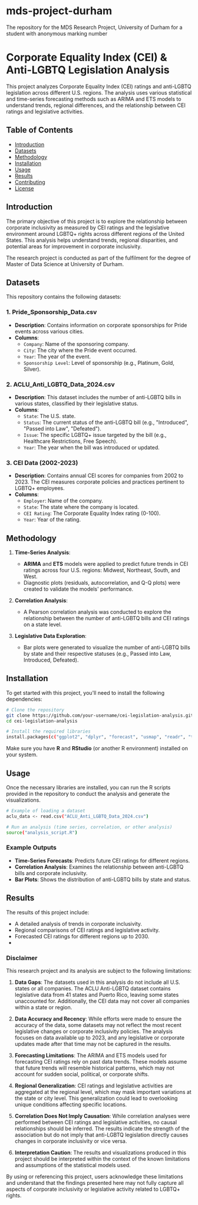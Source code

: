 # mds-project-durham
The repository for the MDS Research Project, University of Durham for a student with anonymous marking number 


# Corporate Equality Index (CEI) & Anti-LGBTQ Legislation Analysis

This project analyzes Corporate Equality Index (CEI) ratings and anti-LGBTQ legislation across different U.S. regions. The analysis uses various statistical and time-series forecasting methods such as ARIMA and ETS models to understand trends, regional differences, and the relationship between CEI ratings and legislative activities.

## Table of Contents

- [Introduction](#introduction)
- [Datasets](#datasets)
- [Methodology](#methodology)
- [Installation](#installation)
- [Usage](#usage)
- [Results](#results)
- [Contributing](#contributing)
- [License](#license)

## Introduction

The primary objective of this project is to explore the relationship between corporate inclusivity as measured by CEI ratings and the legislative environment around LGBTQ+ rights across different regions of the United States. This analysis helps understand trends, regional disparities, and potential areas for improvement in corporate inclusivity.

The research project is conducted as part of the fulfilment for the degree of Master of Data Science at University of Durham.

## Datasets

This repository contains the following datasets:

### 1. **Pride_Sponsorship_Data.csv**
   - **Description**: Contains information on corporate sponsorships for Pride events across various cities.
   - **Columns**:
     - `Company`: Name of the sponsoring company.
     - `City`: The city where the Pride event occurred.
     - `Year`: The year of the event.
     - `Sponsorship Level`: Level of sponsorship (e.g., Platinum, Gold, Silver).

### 2. **ACLU_Anti_LGBTQ_Data_2024.csv**
   - **Description**: This dataset includes the number of anti-LGBTQ bills in various states, classified by their legislative status.
   - **Columns**:
     - `State`: The U.S. state.
     - `Status`: The current status of the anti-LGBTQ bill (e.g., "Introduced", "Passed into Law", "Defeated").
     - `Issue`: The specific LGBTQ+ issue targeted by the bill (e.g., Healthcare Restrictions, Free Speech).
     - `Year`: The year when the bill was introduced or updated.

### 3. **CEI Data (2002-2023)**
   - **Description**: Contains annual CEI scores for companies from 2002 to 2023. The CEI measures corporate policies and practices pertinent to LGBTQ+ employees.
   - **Columns**:
     - `Employer`: Name of the company.
     - `State`: The state where the company is located.
     - `CEI Rating`: The Corporate Equality Index rating (0-100).
     - `Year`: Year of the rating.

## Methodology

1. **Time-Series Analysis**:
   - **ARIMA** and **ETS** models were applied to predict future trends in CEI ratings across four U.S. regions: Midwest, Northeast, South, and West.
   - Diagnostic plots (residuals, autocorrelation, and Q-Q plots) were created to validate the models' performance.

2. **Correlation Analysis**:
   - A Pearson correlation analysis was conducted to explore the relationship between the number of anti-LGBTQ bills and CEI ratings on a state level.

3. **Legislative Data Exploration**:
   - Bar plots were generated to visualize the number of anti-LGBTQ bills by state and their respective statuses (e.g., Passed into Law, Introduced, Defeated).

## Installation

To get started with this project, you'll need to install the following dependencies:

```bash
# Clone the repository
git clone https://github.com/your-username/cei-legislation-analysis.git
cd cei-legislation-analysis

# Install the required libraries
install.packages(c("ggplot2", "dplyr", "forecast", "usmap", "readr", "tidyr"))

```

Make sure you have **R** and **RStudio** (or another R environment) installed on your system.

## Usage

Once the necessary libraries are installed, you can run the R scripts provided in the repository to conduct the analysis and generate the visualizations.

```bash
# Example of loading a dataset
aclu_data <- read.csv("ACLU_Anti_LGBTQ_Data_2024.csv")

# Run an analysis (time series, correlation, or other analysis)
source("analysis_script.R")
```

### Example Outputs

- **Time-Series Forecasts**: Predicts future CEI ratings for different regions.
- **Correlation Analysis**: Examines the relationship between anti-LGBTQ bills and corporate inclusivity.
- **Bar Plots**: Shows the distribution of anti-LGBTQ bills by state and status.

## Results

The results of this project include:
- A detailed analysis of trends in corporate inclusivity.
- Regional comparisons of CEI ratings and legislative activity.
- Forecasted CEI ratings for different regions up to 2030.
- 
### Disclaimer

This research project and its analysis are subject to the following limitations:

1. **Data Gaps**: The datasets used in this analysis do not include all U.S. states or all companies. The ACLU Anti-LGBTQ dataset contains legislative data from 41 states and Puerto Rico, leaving some states unaccounted for. Additionally, the CEI data may not cover all companies within a state or region.

2. **Data Accuracy and Recency**: While efforts were made to ensure the accuracy of the data, some datasets may not reflect the most recent legislative changes or corporate inclusivity policies. The analysis focuses on data available up to 2023, and any legislative or corporate updates made after that time may not be captured in the results.

3. **Forecasting Limitations**: The ARIMA and ETS models used for forecasting CEI ratings rely on past data trends. These models assume that future trends will resemble historical patterns, which may not account for sudden social, political, or corporate shifts.

4. **Regional Generalization**: CEI ratings and legislative activities are aggregated at the regional level, which may mask important variations at the state or city level. This generalization could lead to overlooking unique conditions affecting specific locations.

5. **Correlation Does Not Imply Causation**: While correlation analyses were performed between CEI ratings and legislative activities, no causal relationships should be inferred. The results indicate the strength of the association but do not imply that anti-LGBTQ legislation directly causes changes in corporate inclusivity or vice versa.

6. **Interpretation Caution**: The results and visualizations produced in this project should be interpreted within the context of the known limitations and assumptions of the statistical models used.

By using or referencing this project, users acknowledge these limitations and understand that the findings presented here may not fully capture all aspects of corporate inclusivity or legislative activity related to LGBTQ+ rights.
